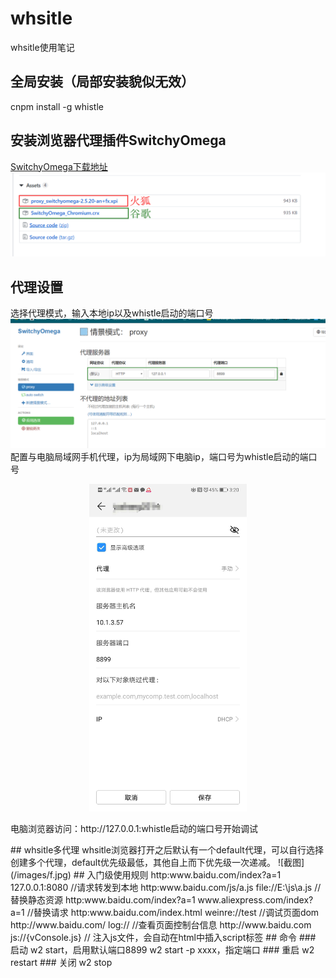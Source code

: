 # whsitle
whsitle使用笔记
## 全局安装（局部安装貌似无效）  
cnpm install -g whistle
## 安装浏览器代理插件SwitchyOmega  
[SwitchyOmega下载地址](https://github.com/FelisCatus/SwitchyOmega/releases)  
![以下位置](/images/a.png) 
## 代理设置   
选择代理模式，输入本地ip以及whistle启动的端口号   
![](/images/b.png) 
配置与电脑局域网手机代理，ip为局域网下电脑ip，端口号为whistle启动的端口号  
<div align=center><img width="50%" src="/images/c.jpg"/></div> 
<p>电脑浏览器访问：<a src=#>http://127.0.0.1:whistle启动的端口号</a>开始调试</p>     
## whsitle多代理  
whsitle浏览器打开之后默认有一个default代理，可以自行选择创建多个代理，default优先级最低，其他自上而下优先级一次递减。  
![截图](/images/f.jpg) 
## 入门级使用规则  
http:www.baidu.com/index?a=1 127.0.0.1:8080 //请求转发到本地  
http:www.baidu.com/js/a.js file://E:\js\a.js //替换静态资源  
http:www.baidu.com/index?a=1 www.aliexpress.com/index?a=1 //替换请求  
http:www.baidu.com/index.html weinre://test //调试页面dom  
http://www.baidu.com/ log://  //查看页面控制台信息  
http://www.baidu.com js://{vConsole.js} // 注入js文件，会自动在html中插入script标签  
## 命令
### 启动
w2 start，启用默认端口8899  
w2 start -p xxxx，指定端口  
### 重启  
w2 restart  
### 关闭  
w2 stop  
